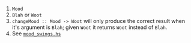 1. `Mood`
2. `Blah` or `Woot`
3. `changeMood :: Mood -> Woot` will only produce the correct result when it's argument is `Blah`; given `Woot` it returns `Woot` instead of `Blah`.
4. See [`mood_swings.hs`](./mood_swings.hs)
